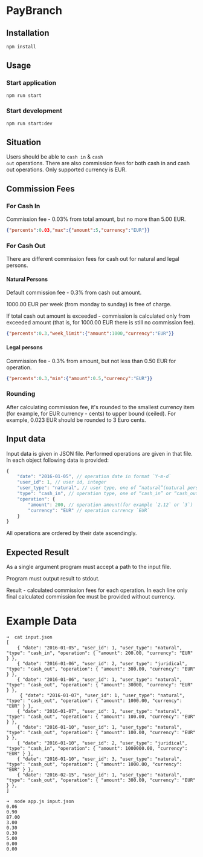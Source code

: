 PayBranch
============

## Installation
```bash
npm install
```

## Usage
### Start application
```bash
npm run start
```
### Start development
```bash
npm run start:dev
```


## Situation
Users should be able to <code>cash in</code> & <code>cash out</code> operations. There are also commission fees for both cash in and cash out operations. Only supported currency is EUR.

## Commission Fees

### For Cash In
Commission fee - 0.03% from total amount, but no more than 5.00 EUR.
```json
{"percents":0.03,"max":{"amount":5,"currency":"EUR"}}
```

### For Cash Out
There are different commission fees for cash out for natural and legal persons.

#### Natural Persons
Default commission fee - 0.3% from cash out amount.

1000.00 EUR per week (from monday to sunday) is free of charge.

If total cash out amount is exceeded - commission is calculated only from exceeded amount (that is, for 1000.00 EUR there is still no commission fee).
```json
{"percents":0.3,"week_limit":{"amount":1000,"currency":"EUR"}}
```

#### Legal persons
Commission fee - 0.3% from amount, but not less than 0.50 EUR for operation.
```json
{"percents":0.3,"min":{"amount":0.5,"currency":"EUR"}}
```

### Rounding
After calculating commission fee, it's rounded to the smallest currency item (for example, for EUR currency - cents) to upper bound (ceiled). For example, 0.023 EUR should be rounded to 3 Euro cents.

## Input data
Input data is given in JSON file. Performed operations are given in that file. In each object following data is provided:
```js
{
    "date": "2016-01-05", // operation date in format `Y-m-d`
    "user_id": 1, // user id, integer
    "user_type": "natural", // user type, one of “natural”(natural person) or “juridical”(legal person)
    "type": "cash_in", // operation type, one of “cash_in” or “cash_out”
    "operation": {
        "amount": 200, // operation amount(for example `2.12` or `3`)
        "currency": "EUR" // operation currency `EUR`
    }
}
```
All operations are ordered by their date ascendingly.

## Expected Result
As a single argument program must accept a path to the input file.

Program must output result to stdout.

Result - calculated commission fees for each operation. In each line only final calculated commission fee must be provided without currency.

Example Data
============
```
➜  cat input.json
[
    { "date": "2016-01-05", "user_id": 1, "user_type": "natural", "type": "cash_in", "operation": { "amount": 200.00, "currency": "EUR" } },
    { "date": "2016-01-06", "user_id": 2, "user_type": "juridical", "type": "cash_out", "operation": { "amount": 300.00, "currency": "EUR" } },
    { "date": "2016-01-06", "user_id": 1, "user_type": "natural", "type": "cash_out", "operation": { "amount": 30000, "currency": "EUR" } },
     { "date": "2016-01-07", "user_id": 1, "user_type": "natural", "type": "cash_out", "operation": { "amount": 1000.00, "currency": "EUR" } },
    { "date": "2016-01-07", "user_id": 1, "user_type": "natural", "type": "cash_out", "operation": { "amount": 100.00, "currency": "EUR" } },
    { "date": "2016-01-10", "user_id": 1, "user_type": "natural", "type": "cash_out", "operation": { "amount": 100.00, "currency": "EUR" } },
    { "date": "2016-01-10", "user_id": 2, "user_type": "juridical", "type": "cash_in", "operation": { "amount": 1000000.00, "currency": "EUR" } },
    { "date": "2016-01-10", "user_id": 3, "user_type": "natural", "type": "cash_out", "operation": { "amount": 1000.00, "currency": "EUR" } },
    { "date": "2016-02-15", "user_id": 1, "user_type": "natural", "type": "cash_out", "operation": { "amount": 300.00, "currency": "EUR" } },
]

➜  node app.js input.json
0.06
0.90
87.00
3.00
0.30
0.30
5.00
0.00
0.00
```
